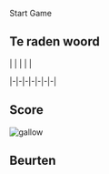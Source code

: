 Start Game

## Te raden woord

| | | | |

|-|-|-|-|-|-|-|


## Score
![gallow](./images/1.png)

## Beurten
